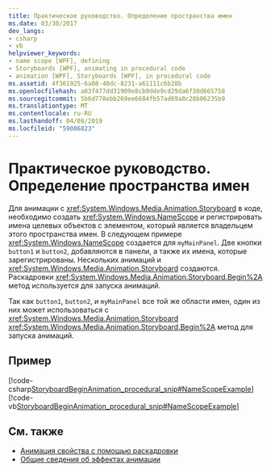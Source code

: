 ```yaml
---
title: Практическое руководство. Определение пространства имен
ms.date: 03/30/2017
dev_langs:
- csharp
- vb
helpviewer_keywords:
- name scope [WPF], defining
- Storyboards [WPF], animating in procedural code
- animation [WPF], Storyboards [WPF], in procedural code
ms.assetid: 4f361925-6a08-40dc-8231-a61111c6b28b
ms.openlocfilehash: a03f477dd31909e8cb9dde9cd29da6f38d665758
ms.sourcegitcommit: 5b6d778ebb269ee6684fb57ad69a8c28b06235b9
ms.translationtype: MT
ms.contentlocale: ru-RU
ms.lasthandoff: 04/08/2019
ms.locfileid: "59086823"
---
```

# <a name="how-to-define-a-name-scope"></a>Практическое руководство. Определение пространства имен
Для анимации с <xref:System.Windows.Media.Animation.Storyboard> в коде, необходимо создать <xref:System.Windows.NameScope> и регистрировать имена целевых объектов с элементом, который является владельцем этого пространства имен. В следующем примере <xref:System.Windows.NameScope> создается для `myMainPanel`. Две кнопки `button1` и `button2`, добавляются в панели, а также их имена, которые зарегистрированы. Нескольких анимаций и <xref:System.Windows.Media.Animation.Storyboard> создаются. Раскадровки <xref:System.Windows.Media.Animation.Storyboard.Begin%2A> метод используется для запуска анимаций.  
  
 Так как `button1`, `button2`, и `myMainPanel` все той же области имен, один из них может использоваться с <xref:System.Windows.Media.Animation.Storyboard> <xref:System.Windows.Media.Animation.Storyboard.Begin%2A> метод для запуска анимаций.  
  
## <a name="example"></a>Пример  
 [!code-csharp[StoryboardBeginAnimation_procedural_snip#NameScopeExample](~/samples/snippets/csharp/VS_Snippets_Wpf/StoryboardBeginAnimation_procedural_snip/CSharp/ScopeExample.cs#namescopeexample)]
 [!code-vb[StoryboardBeginAnimation_procedural_snip#NameScopeExample](~/samples/snippets/visualbasic/VS_Snippets_Wpf/StoryboardBeginAnimation_procedural_snip/visualbasic/scopeexample.vb#namescopeexample)]  
  
## <a name="see-also"></a>См. также

- [Анимация свойства с помощью раскадровки](how-to-animate-a-property-by-using-a-storyboard.md)
- [Общие сведения об эффектах анимации](animation-overview.md)
